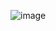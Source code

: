 ![image](https://user-images.githubusercontent.com/99768034/193491462-34b9b620-aaca-49f0-8179-d68084a3c421.png)

